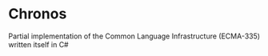 # Chronos

Partial implementation of the Common Language Infrastructure (ECMA-335) written itself in C#